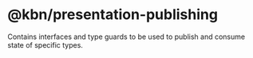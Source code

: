 # @kbn/presentation-publishing

Contains interfaces and type guards to be used to publish and consume state of specific types.
